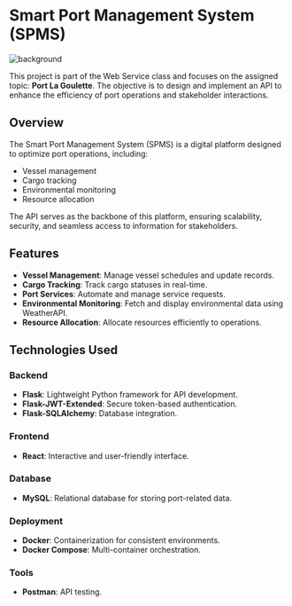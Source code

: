 
# Smart Port Management System (SPMS)
![background](https://github.com/user-attachments/assets/37089a03-cad0-448c-891a-6f374a3a2632)

This project is part of the Web Service class and focuses on the assigned topic: **Port La Goulette**. The objective is to design and implement an API to enhance the efficiency of port operations and stakeholder interactions.

## Overview

The Smart Port Management System (SPMS) is a digital platform designed to optimize port operations, including:
- Vessel management
- Cargo tracking
- Environmental monitoring
- Resource allocation

The API serves as the backbone of this platform, ensuring scalability, security, and seamless access to information for stakeholders.

## Features

- **Vessel Management**: Manage vessel schedules and update records.
- **Cargo Tracking**: Track cargo statuses in real-time.
- **Port Services**: Automate and manage service requests.
- **Environmental Monitoring**: Fetch and display environmental data using WeatherAPI.
- **Resource Allocation**: Allocate resources efficiently to operations.

## Technologies Used

### Backend
- **Flask**: Lightweight Python framework for API development.
- **Flask-JWT-Extended**: Secure token-based authentication.
- **Flask-SQLAlchemy**: Database integration.

### Frontend
- **React**: Interactive and user-friendly interface.

### Database
- **MySQL**: Relational database for storing port-related data.

### Deployment
- **Docker**: Containerization for consistent environments.
- **Docker Compose**: Multi-container orchestration.

### Tools
- **Postman**: API testing.
